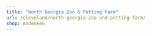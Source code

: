 ```yaml
---
title: "North Georgia Zoo & Petting Farm"
url: /cleveland/north-georgia-zoo-und-petting-farm/
shop: Andenken
---
```

